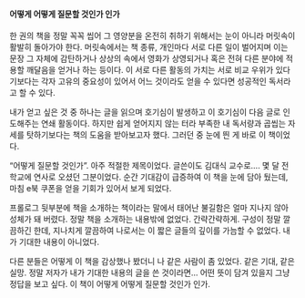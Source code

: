 

#### 어떻게 어떻게 질문할 것인가 인가

한 권의 책을 정말 꼭꼭 씹어 그 영양분을 온전히 취하기 위해서는 눈이 아니라 머릿속이 활발히 돌아가야 한다. 머릿속에서는 책 종류, 개인마다 서로 다른 일이 벌어지며 이는 문장 그 자체에 감탄하거나 상상의 속에서 영화가 상영되거나 혹은 전혀 다른 분야에 적용할 깨달음을 얻거나 하는 등이다. 이 서로 다른 활동의 가치는 서로 비교 우위가 있다기보다는 각자 고유의 중요성이 있어서 어느 것이라도 얻을 수 있다면 성공적인 독서라고 할 수 있다.  

내가 얻고 싶은 것 중 하나는 글을 읽으며 호기심이 발생하고 이 호기심이 다음 글로 인도해주는 연쇄 활동이다. 하지만 쉽게 얻어지지 않는 터라 부족한 내 독서량과 곱씹는 자세를 탓하기보다는 책의 도움을 받아보고자 했다. 그러던 중 눈에 띈 게 바로 이 책이었다.  

“어떻게 질문할 것인가”. 아주 적절한 제목이었다. 글쓴이도 김대식 교수로…. 몇 달 전 학교에 연사로 오셨던 그분이었다. 순간 기대감이 급증하여 이 책을 눈에 담아 뒀는데, 마침 e북 쿠폰을 얻을 기회가 있어서 보게 되었다.  

프롤로그 뒷부분에 책을 소개하는 책이라는 말에서 태어난 불길함은 얼마 지나지 않아 성체가 돼 버렸다. 정말 책을 소개하는 내용밖에 없었다. 간략간략하게. 구성이 정말 깔끔하긴 한데, 지나치게 깔끔하여 나로서는 이 짧은 글들의 깊이를 가늠할 수 없었다. 내가 기대한 내용이 아니었다.  

다른 분들은 어떻게 이 책을 감상했나 봤더니 나 같은 사람이 좀 있었다. 같은 기대, 같은 실망. 정말 저자가 내가 기대한 내용의 글을 쓴 것이라면… 어떤 뜻이 담겨 있을지 그냥 정답을 보고 싶다. 이 책이 어떻게 어떻게 질문할 것인가 인가.
